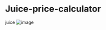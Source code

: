 # Juice-price-calculator
juice
![image](https://user-images.githubusercontent.com/110724391/185909301-4f00bc20-93b0-48b4-acd3-d4d0ab23419d.png)
